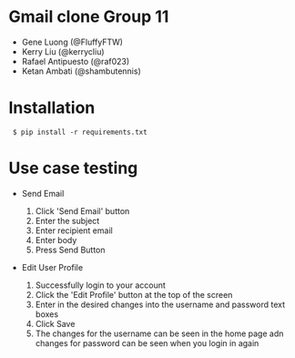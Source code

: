 # Gmail clone Group 11
- Gene Luong (@FluffyFTW)
- Kerry Liu (@kerrycliu)
- Rafael Antipuesto (@raf023)
- Ketan Ambati (@shambutennis)

# Installation
```
 $ pip install -r requirements.txt
 ```


# Use case testing

- Send Email
    1. Click 'Send Email' button
    2. Enter the subject 
    3. Enter recipient email
    4. Enter body 
    5. Press Send Button

- Edit User Profile
    1. Successfully login to your account
    2. Click the 'Edit Profile' button at the top of the screen
    3. Enter in the desired changes into the username and password text boxes
    4. Click Save
    5. The changes for the username can be seen in the home page adn changes for password can be seen when you login in again